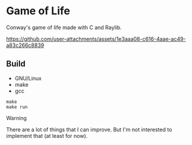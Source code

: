 # Game of Life

Conway's game of life made with C and Raylib.



https://github.com/user-attachments/assets/1e3aaa08-c616-4aae-ac49-a83c266c8839



## Build

- GNU/Linux
- make
- gcc

```
make
make run
```

> [!WARNING]
> There are a lot of things that I can improve. But I'm not interested
> to implement that (at least for now).
